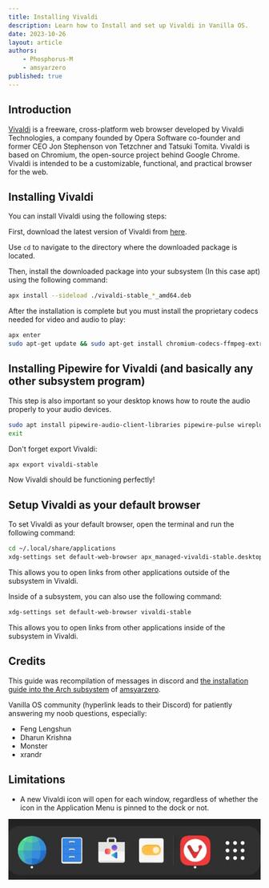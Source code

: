 ```yaml
---
title: Installing Vivaldi
description: Learn how to Install and set up Vivaldi in Vanilla OS. 
date: 2023-10-26
layout: article
authors: 
    - Phosphorus-M
    - amsyarzero
published: true
---
```


## Introduction

[Vivaldi](https://vivaldi.com/) is a freeware, cross-platform web browser developed by Vivaldi Technologies, a company founded by Opera Software co-founder and former CEO Jon Stephenson von Tetzchner and Tatsuki Tomita. Vivaldi is based on Chromium, the open-source project behind Google Chrome. Vivaldi is intended to be a customizable, functional, and practical browser for the web.

## Installing Vivaldi

You can install Vivaldi using the following steps:

First, download the latest version of Vivaldi from [here](https://vivaldi.com/download/).

Use `cd` to navigate to the directory where the downloaded package is located.

Then, install the downloaded package into your subsystem (In this case apt) using the following command:

```bash
apx install --sideload ./vivaldi-stable_*_amd64.deb
```

After the installation is complete but you must install the proprietary codecs needed for video and audio to play:

```bash
apx enter
sudo apt-get update && sudo apt-get install chromium-codecs-ffmpeg-extra
```

## Installing Pipewire for Vivaldi (and basically any other subsystem program)

This step is also important so your desktop knows how to route the audio properly to your audio devices.

```bash
sudo apt install pipewire-audio-client-libraries pipewire-pulse wireplumber
exit
```

Don't forget export Vivaldi:

```bash
apx export vivaldi-stable
```

Now Vivaldi should be functioning perfectly!

## Setup Vivaldi as your default browser

To set Vivaldi as your default browser, open the terminal and run the following command:

```bash
cd ~/.local/share/applications
xdg-settings set default-web-browser apx_managed-vivaldi-stable.desktop
```

This allows you to open links from other applications outside of the subsystem in Vivaldi.

Inside of a subsystem, you can also use the following command:

```bash
xdg-settings set default-web-browser vivaldi-stable
```

This allows you to open links from other applications inside of the subsystem in Vivaldi.

## Credits

This guide was recompilation of messages in discord and [the installation guide into the Arch subsystem](https://gist.github.com/amsyarzero/4b52f44d7b74d3e61b42028e6c8aeaa7) of [amsyarzero](https://github.com/amsyarzero).

Vanilla OS community (hyperlink leads to their Discord) for patiently answering my noob questions, especially:

- Feng Lengshun
- Dharun Krishna
- Monster
- xrandr

## Limitations

- A new Vivaldi icon will open for each window, regardless of whether the icon in the Application Menu is pinned to the dock or not.

![Vivaldi in the dock](/assets/uploads/Miscellaneous/vivaldi-dock.webp)
